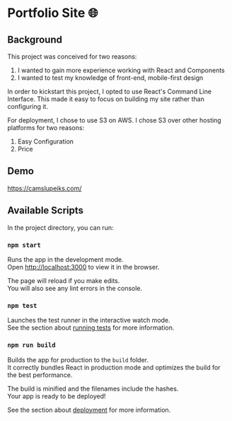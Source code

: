# Portfolio Site 🌐

## Background

This project was conceived for two reasons: 
1) I wanted to gain more experience working with React and Components
2) I wanted to test my knowledge of front-end, mobile-first design

In order to kickstart this project, I opted to use React's Command Line Interface. This made it easy to focus on building my site rather than configuring it. 

For deployment, I chose to use S3 on AWS. I chose S3 over other hosting platforms for two reasons:
1) Easy Configuration
2) Price

## Demo

https://camslupeiks.com/

## Available Scripts

In the project directory, you can run:

### `npm start`

Runs the app in the development mode.<br>
Open [http://localhost:3000](http://localhost:3000) to view it in the browser.

The page will reload if you make edits.<br>
You will also see any lint errors in the console.

### `npm test`

Launches the test runner in the interactive watch mode.<br>
See the section about [running tests](https://facebook.github.io/create-react-app/docs/running-tests) for more information.

### `npm run build`

Builds the app for production to the `build` folder.<br>
It correctly bundles React in production mode and optimizes the build for the best performance.

The build is minified and the filenames include the hashes.<br>
Your app is ready to be deployed!

See the section about [deployment](https://facebook.github.io/create-react-app/docs/deployment) for more information.
